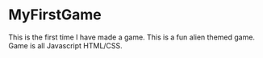 # MyFirstGame

This is the first time I have made a game.  This is a fun alien themed game.  Game is all Javascript HTML/CSS. 
